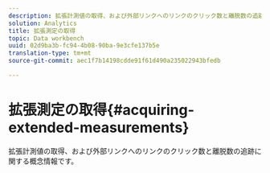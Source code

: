 ```yaml
---
description: 拡張計測値の取得、および外部リンクへのリンクのクリック数と離脱数の追跡に関する概念情報です。
solution: Analytics
title: 拡張測定の取得
topic: Data workbench
uuid: 02d9ba3b-fc94-4b08-90ba-9e3cfe137b5e
translation-type: tm+mt
source-git-commit: aec1f7b14198cdde91f61d490a235022943bfedb

---
```



# 拡張測定の取得{#acquiring-extended-measurements}

拡張計測値の取得、および外部リンクへのリンクのクリック数と離脱数の追跡に関する概念情報です。

